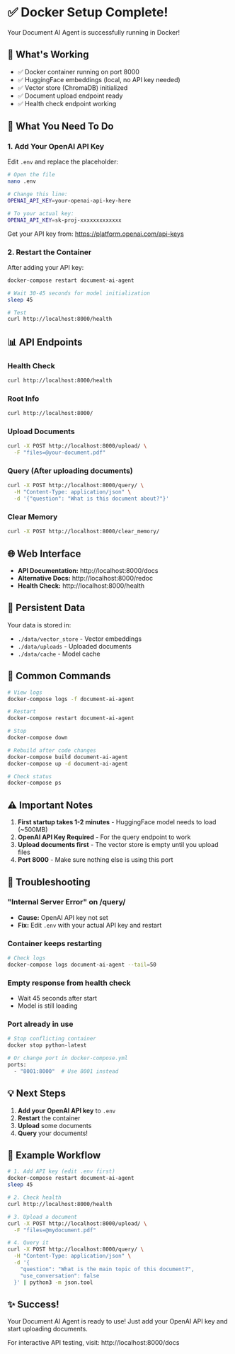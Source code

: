 # ✅ Docker Setup Complete!

Your Document AI Agent is successfully running in Docker!

## 🎯 What's Working

- ✅ Docker container running on port 8000
- ✅ HuggingFace embeddings (local, no API key needed)
- ✅ Vector store (ChromaDB) initialized
- ✅ Document upload endpoint ready
- ✅ Health check endpoint working

## 🔧 What You Need To Do

### 1. Add Your OpenAI API Key

Edit `.env` and replace the placeholder:
```bash
# Open the file
nano .env

# Change this line:
OPENAI_API_KEY=your-openai-api-key-here

# To your actual key:
OPENAI_API_KEY=sk-proj-xxxxxxxxxxxxx
```

Get your API key from: https://platform.openai.com/api-keys

### 2. Restart the Container

After adding your API key:
```bash
docker-compose restart document-ai-agent

# Wait 30-45 seconds for model initialization
sleep 45

# Test
curl http://localhost:8000/health
```

## 📊 API Endpoints

### Health Check
```bash
curl http://localhost:8000/health
```

### Root Info
```bash
curl http://localhost:8000/
```

### Upload Documents
```bash
curl -X POST http://localhost:8000/upload/ \
  -F "files=@your-document.pdf"
```

### Query (After uploading documents)
```bash
curl -X POST http://localhost:8000/query/ \
  -H "Content-Type: application/json" \
  -d '{"question": "What is this document about?"}'
```

### Clear Memory
```bash
curl -X POST http://localhost:8000/clear_memory/
```

## 🌐 Web Interface

- **API Documentation:** http://localhost:8000/docs
- **Alternative Docs:** http://localhost:8000/redoc
- **Health Check:** http://localhost:8000/health

## 📁 Persistent Data

Your data is stored in:
- `./data/vector_store` - Vector embeddings
- `./data/uploads` - Uploaded documents  
- `./data/cache` - Model cache

## 🚀 Common Commands

```bash
# View logs
docker-compose logs -f document-ai-agent

# Restart
docker-compose restart document-ai-agent

# Stop
docker-compose down

# Rebuild after code changes
docker-compose build document-ai-agent
docker-compose up -d document-ai-agent

# Check status
docker-compose ps
```

## ⚠️ Important Notes

1. **First startup takes 1-2 minutes** - HuggingFace model needs to load (~500MB)
2. **OpenAI API Key Required** - For the query endpoint to work
3. **Upload documents first** - The vector store is empty until you upload files
4. **Port 8000** - Make sure nothing else is using this port

## 🐛 Troubleshooting

### "Internal Server Error" on /query/
- **Cause:** OpenAI API key not set
- **Fix:** Edit `.env` with your actual API key and restart

### Container keeps restarting
```bash
# Check logs
docker-compose logs document-ai-agent --tail=50
```

### Empty response from health check
- Wait 45 seconds after start
- Model is still loading

### Port already in use
```bash
# Stop conflicting container
docker stop python-latest

# Or change port in docker-compose.yml
ports:
  - "8001:8000"  # Use 8001 instead
```

## 💡 Next Steps

1. **Add your OpenAI API key** to `.env`
2. **Restart** the container
3. **Upload** some documents
4. **Query** your documents!

## 📖 Example Workflow

```bash
# 1. Add API key (edit .env first)
docker-compose restart document-ai-agent
sleep 45

# 2. Check health
curl http://localhost:8000/health

# 3. Upload a document
curl -X POST http://localhost:8000/upload/ \
  -F "files=@mydocument.pdf"

# 4. Query it
curl -X POST http://localhost:8000/query/ \
  -H "Content-Type: application/json" \
  -d '{
    "question": "What is the main topic of this document?",
    "use_conversation": false
  }' | python3 -m json.tool
```

## ✨ Success!

Your Document AI Agent is ready to use! Just add your OpenAI API key and start uploading documents.

For interactive API testing, visit: http://localhost:8000/docs

